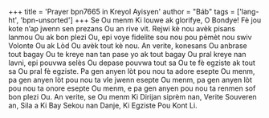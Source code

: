 +++
title = 'Prayer bpn7665 in Kreyol Ayisyen'
author = "Báb"
tags = ['lang-ht', 'bpn-unsorted']
+++
Se Ou menm Ki louwe ak glorifye, O Bondye! Fè jou kote n’ap jwenn sen prezans Ou an rive vit. Rejwi kè nou avèk pisans lanmou Ou ak bon plezi Ou, epi voye fidelite sou nou pou pèmèt nou swiv Volonte Ou ak Lòd Ou avèk tout kè nou. An verite, konesans Ou anbrase tout bagay Ou te kreye nan tan pase yo ak tout bagay Ou pral kreye nan lavni, epi pouvwa selès Ou depase pouvwa tout sa Ou te fè egziste ak tout sa Ou pral fè egziste. Pa gen anyen lòt pou nou ta adore esepte Ou menm, pa gen anyen lòt pou nou ta vle jwenn esepte Ou menm, pa gen anyen lòt pou nou ta onore esepte Ou menm, e pa gen anyen pou nou ta renmen sof bon plezi Ou.
An verite, se Ou menm Ki Dirijan siprèm nan, Verite Souveren an, Sila a Ki Bay Sekou nan Danje, Ki Egziste Pou Kont Li.
